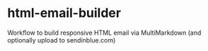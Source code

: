# html-email-builder
Workflow to build responsive HTML email via MultiMarkdown (and optionally upload to sendinblue.com)
